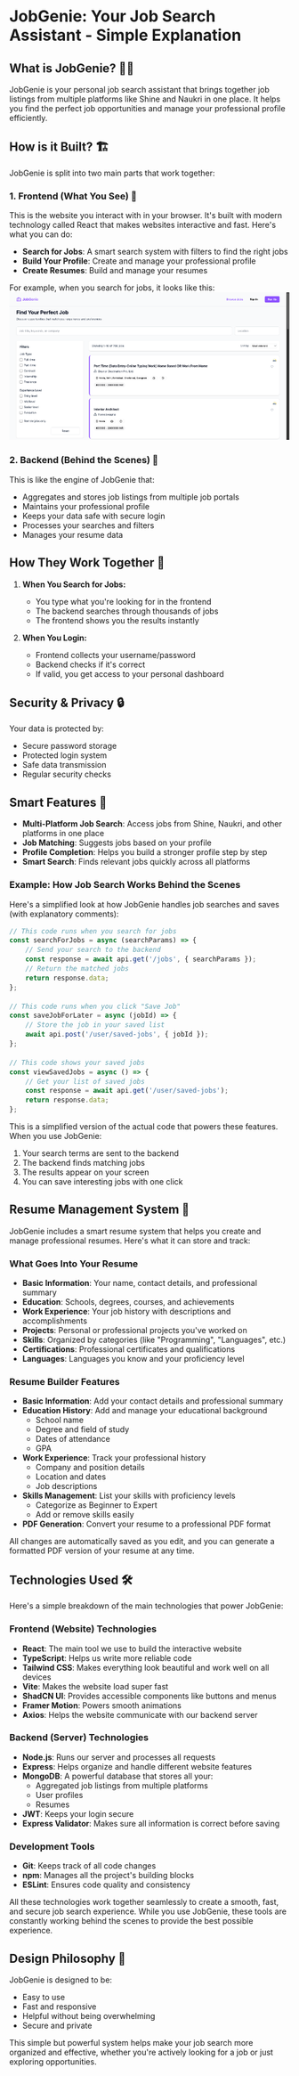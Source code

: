 # JobGenie: Your Job Search Assistant - Simple Explanation

## What is JobGenie? 🧞‍♂️
JobGenie is your personal job search assistant that brings together job listings from multiple platforms like Shine and Naukri in one place. It helps you find the perfect job opportunities and manage your professional profile efficiently.

## How is it Built? 🏗️
JobGenie is split into two main parts that work together:

### 1. Frontend (What You See) 👀
This is the website you interact with in your browser. It's built with modern technology called React that makes websites interactive and fast. Here's what you can do:

- **Search for Jobs**: A smart search system with filters to find the right jobs
- **Build Your Profile**: Create and manage your professional profile
- **Create Resumes**: Build and manage your resumes

For example, when you search for jobs, it looks like this:
![Job Browse Interface](screenshots/BrowseJobs.png)

### 2. Backend (Behind the Scenes) 🔧
This is like the engine of JobGenie that:
- Aggregates and stores job listings from multiple job portals
- Maintains your professional profile
- Keeps your data safe with secure login
- Processes your searches and filters
- Manages your resume data

## How They Work Together 🤝

1. **When You Search for Jobs:**
   - You type what you're looking for in the frontend
   - The backend searches through thousands of jobs
   - The frontend shows you the results instantly

2. **When You Login:**
   - Frontend collects your username/password
   - Backend checks if it's correct
   - If valid, you get access to your personal dashboard

## Security & Privacy 🔒
Your data is protected by:
- Secure password storage
- Protected login system
- Safe data transmission
- Regular security checks

## Smart Features 🎯
- **Multi-Platform Job Search**: Access jobs from Shine, Naukri, and other platforms in one place
- **Job Matching**: Suggests jobs based on your profile
- **Profile Completion**: Helps you build a stronger profile step by step
- **Smart Search**: Finds relevant jobs quickly across all platforms

### Example: How Job Search Works Behind the Scenes
Here's a simplified look at how JobGenie handles job searches and saves (with explanatory comments):

```typescript
// This code runs when you search for jobs
const searchForJobs = async (searchParams) => {
    // Send your search to the backend
    const response = await api.get('/jobs', { searchParams });
    // Return the matched jobs
    return response.data;
};

// This code runs when you click "Save Job"
const saveJobForLater = async (jobId) => {
    // Store the job in your saved list
    await api.post('/user/saved-jobs', { jobId });
};

// This code shows your saved jobs
const viewSavedJobs = async () => {
    // Get your list of saved jobs
    const response = await api.get('/user/saved-jobs');
    return response.data;
};
```

This is a simplified version of the actual code that powers these features. When you use JobGenie:
1. Your search terms are sent to the backend
2. The backend finds matching jobs
3. The results appear on your screen
4. You can save interesting jobs with one click

## Resume Management System 📄
JobGenie includes a smart resume system that helps you create and manage professional resumes. Here's what it can store and track:

### What Goes Into Your Resume
- **Basic Information**: Your name, contact details, and professional summary
- **Education**: Schools, degrees, courses, and achievements
- **Work Experience**: Your job history with descriptions and accomplishments
- **Projects**: Personal or professional projects you've worked on
- **Skills**: Organized by categories (like "Programming", "Languages", etc.)
- **Certifications**: Professional certificates and qualifications
- **Languages**: Languages you know and your proficiency level

### Resume Builder Features
- **Basic Information**: Add your contact details and professional summary
- **Education History**: Add and manage your educational background
  - School name
  - Degree and field of study
  - Dates of attendance
  - GPA
- **Work Experience**: Track your professional history
  - Company and position details
  - Location and dates
  - Job descriptions
- **Skills Management**: List your skills with proficiency levels
  - Categorize as Beginner to Expert
  - Add or remove skills easily
- **PDF Generation**: Convert your resume to a professional PDF format

All changes are automatically saved as you edit, and you can generate a formatted PDF version of your resume at any time.

## Technologies Used 🛠️

Here's a simple breakdown of the main technologies that power JobGenie:

### Frontend (Website) Technologies
- **React**: The main tool we use to build the interactive website
- **TypeScript**: Helps us write more reliable code
- **Tailwind CSS**: Makes everything look beautiful and work well on all devices
- **Vite**: Makes the website load super fast
- **ShadCN UI**: Provides accessible components like buttons and menus
- **Framer Motion**: Powers smooth animations
- **Axios**: Helps the website communicate with our backend server

### Backend (Server) Technologies
- **Node.js**: Runs our server and processes all requests
- **Express**: Helps organize and handle different website features
- **MongoDB**: A powerful database that stores all your:
  - Aggregated job listings from multiple platforms
  - User profiles
  - Resumes
- **JWT**: Keeps your login secure
- **Express Validator**: Makes sure all information is correct before saving

### Development Tools
- **Git**: Keeps track of all code changes
- **npm**: Manages all the project's building blocks
- **ESLint**: Ensures code quality and consistency

All these technologies work together seamlessly to create a smooth, fast, and secure job search experience. While you use JobGenie, these tools are constantly working behind the scenes to provide the best possible experience.

## Design Philosophy 🎨
JobGenie is designed to be:
- Easy to use
- Fast and responsive
- Helpful without being overwhelming
- Secure and private

This simple but powerful system helps make your job search more organized and effective, whether you're actively looking for a job or just exploring opportunities.